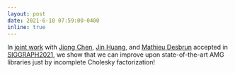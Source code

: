 ```yaml
---
layout: post
date: 2021-6-10 07:59:00-0400
inline: true
---
```


In [joint work](http://www.geometry.caltech.edu/pubs/CSHD21.pdf) with [Jiong Chen](https://jiong.netlify.app/), [Jin Huang](http://www.cad.zju.edu.cn/home/hj/index.xml), and [Mathieu Desbrun](http://users.cms.caltech.edu/~mathieu/) accepted in [SIGGRAPH2021](https://s2021.siggraph.org), we show that we can improve upon state-of-the-art AMG libraries just by incomplete Cholesky factorization!